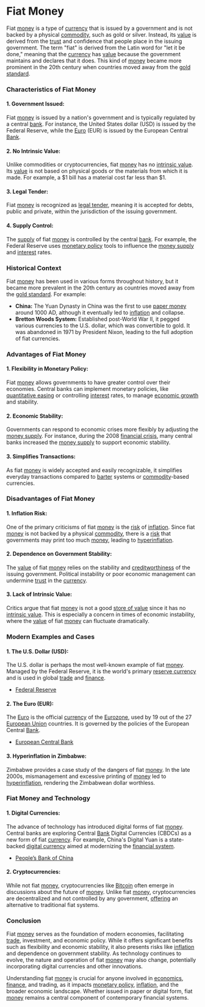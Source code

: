 # Fiat Money

Fiat [money](../m/money.md) is a type of [currency](../c/currency.md) that is issued by a government and is not backed by a physical [commodity](../c/commodity.md), such as gold or silver. Instead, its [value](../v/value.md) is derived from the [trust](../t/trust.md) and confidence that people place in the issuing government. The term "fiat" is derived from the Latin word for "let it be done," meaning that the [currency](../c/currency.md) has [value](../v/value.md) because the government maintains and declares that it does. This kind of [money](../m/money.md) became more prominent in the 20th century when countries moved away from the [gold standard](../g/gold_standard.md).

### Characteristics of Fiat Money

#### 1. **Government Issued:**
Fiat [money](../m/money.md) is issued by a nation's government and is typically regulated by a central [bank](../b/bank.md). For instance, the United States dollar (USD) is issued by the Federal Reserve, while the [Euro](../e/euro.md) (EUR) is issued by the European Central [Bank](../b/bank.md).

#### 2. **No Intrinsic Value:**
Unlike commodities or cryptocurrencies, fiat [money](../m/money.md) has no [intrinsic value](../i/intrinsic_value.md). Its [value](../v/value.md) is not based on physical goods or the materials from which it is made. For example, a $1 bill has a material cost far less than $1.

#### 3. **Legal Tender:**
Fiat [money](../m/money.md) is recognized as [legal tender](../l/legal_tender.md), meaning it is accepted for debts, public and private, within the jurisdiction of the issuing government.

#### 4. **Supply Control:**
The [supply](../s/supply.md) of fiat [money](../m/money.md) is controlled by the central [bank](../b/bank.md). For example, the Federal Reserve uses [monetary policy](../m/monetary_policy.md) tools to influence the [money supply](../m/money_supply.md) and [interest](../i/interest.md) rates.

### Historical Context

Fiat [money](../m/money.md) has been used in various forms throughout history, but it became more prevalent in the 20th century as countries moved away from the [gold standard](../g/gold_standard.md). For example:

- **China:** The Yuan Dynasty in China was the first to use [paper money](../p/paper_money.md) around 1000 AD, although it eventually led to [inflation](../i/inflation.md) and collapse.
- **Bretton Woods System:** Established post-World War II, it pegged various currencies to the U.S. dollar, which was convertible to gold. It was abandoned in 1971 by President Nixon, leading to the full adoption of fiat currencies.

### Advantages of Fiat Money

#### 1. **Flexibility in Monetary Policy:**
Fiat [money](../m/money.md) allows governments to have greater control over their economies. Central banks can implement monetary policies, like [quantitative easing](../q/quantitative_easing.md) or controlling [interest](../i/interest.md) rates, to manage [economic growth](../e/economic_growth.md) and stability. 

#### 2. **Economic Stability:**
Governments can respond to economic crises more flexibly by adjusting the [money supply](../m/money_supply.md). For instance, during the 2008 [financial crisis](../f/financial_crisis.md), many central banks increased the [money supply](../m/money_supply.md) to support economic stability.

#### 3. **Simplifies Transactions:**
As fiat [money](../m/money.md) is widely accepted and easily recognizable, it simplifies everyday transactions compared to [barter](../b/barter.md) systems or [commodity](../c/commodity.md)-based currencies.

### Disadvantages of Fiat Money

#### 1. **Inflation Risk:**
One of the primary criticisms of fiat [money](../m/money.md) is the [risk](../r/risk.md) of [inflation](../i/inflation.md). Since fiat [money](../m/money.md) is not backed by a physical [commodity](../c/commodity.md), there is a [risk](../r/risk.md) that governments may print too much [money](../m/money.md), leading to [hyperinflation](../h/hyperinflation.md).

#### 2. **Dependence on Government Stability:**
The [value](../v/value.md) of fiat [money](../m/money.md) relies on the stability and [creditworthiness](../c/creditworthiness.md) of the issuing government. Political instability or poor economic management can undermine [trust](../t/trust.md) in the [currency](../c/currency.md).

#### 3. **Lack of Intrinsic Value:**
Critics argue that fiat [money](../m/money.md) is not a good [store of value](../s/store_of_value.md) since it has no [intrinsic value](../i/intrinsic_value.md). This is especially a concern in times of economic instability, where the [value](../v/value.md) of fiat [money](../m/money.md) can fluctuate dramatically.

### Modern Examples and Cases

#### 1. **The U.S. Dollar (USD):**
The U.S. dollar is perhaps the most well-known example of fiat [money](../m/money.md). Managed by the Federal Reserve, it is the world's primary [reserve currency](../r/reserve_currency.md) and is used in global [trade](../t/trade.md) and [finance](../f/finance.md).

- [Federal Reserve](https://www.federalreserve.gov)

#### 2. **The Euro (EUR):**
The [Euro](../e/euro.md) is the official [currency](../c/currency.md) of the [Eurozone](../e/eurozone.md), used by 19 out of the 27 [European Union](../e/european_union_(eu).md) countries. It is governed by the policies of the European Central [Bank](../b/bank.md).

- [European Central Bank](https://www.ecb.europa.eu)

#### 3. **Hyperinflation in Zimbabwe:**
Zimbabwe provides a case study of the dangers of fiat [money](../m/money.md). In the late 2000s, mismanagement and excessive printing of [money](../m/money.md) led to [hyperinflation](../h/hyperinflation.md), rendering the Zimbabwean dollar worthless.

### Fiat Money and Technology

#### 1. **Digital Currencies:**
The advance of technology has introduced digital forms of fiat [money](../m/money.md). Central banks are exploring Central [Bank](../b/bank.md) Digital Currencies (CBDCs) as a new form of fiat [currency](../c/currency.md). For example, China's Digital Yuan is a state-backed [digital currency](../d/digital_currency.md) aimed at modernizing the [financial system](../f/financial_system.md).

- [People’s Bank of China](http://www.pbc.gov.cn)

#### 2. **Cryptocurrencies:**
While not fiat [money](../m/money.md), cryptocurrencies like [Bitcoin](../b/bitcoin.md) often emerge in discussions about the future of [money](../m/money.md). Unlike fiat [money](../m/money.md), cryptocurrencies are decentralized and not controlled by any government, [offering](../o/offering.md) an alternative to traditional fiat systems. 

### Conclusion

Fiat [money](../m/money.md) serves as the foundation of modern economies, facilitating [trade](../t/trade.md), investment, and economic policy. While it offers significant benefits such as flexibility and economic stability, it also presents risks like [inflation](../i/inflation.md) and dependence on government stability. As technology continues to evolve, the nature and operation of fiat [money](../m/money.md) may also change, potentially incorporating digital currencies and other innovations.

Understanding fiat [money](../m/money.md) is crucial for anyone involved in [economics](../e/economics.md), [finance](../f/finance.md), and trading, as it impacts [monetary policy](../m/monetary_policy.md), [inflation](../i/inflation.md), and the broader economic landscape. Whether issued in paper or digital form, fiat [money](../m/money.md) remains a central component of contemporary financial systems.